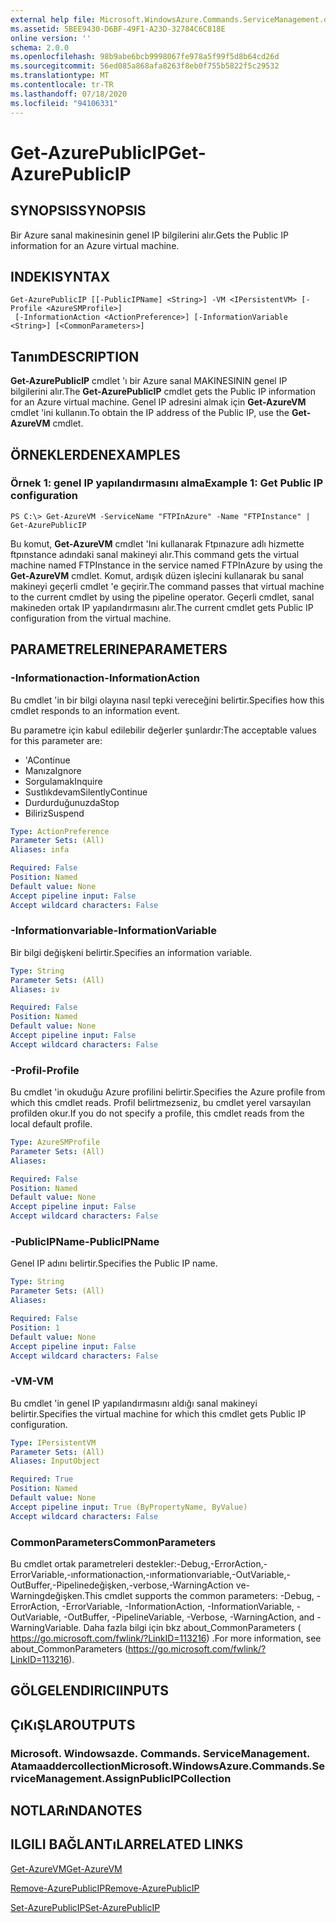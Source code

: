 ```yaml
---
external help file: Microsoft.WindowsAzure.Commands.ServiceManagement.dll-Help.xml
ms.assetid: 5BEE9430-D6BF-49F1-A23D-32784C6C818E
online version: ''
schema: 2.0.0
ms.openlocfilehash: 98b9abe6bcb9998067fe978a5f99f5d8b64cd26d
ms.sourcegitcommit: 56ed085a868afa8263f8eb0f755b5822f5c29532
ms.translationtype: MT
ms.contentlocale: tr-TR
ms.lasthandoff: 07/18/2020
ms.locfileid: "94106331"
---
```

# <span data-ttu-id="fcafb-101">Get-AzurePublicIP</span><span class="sxs-lookup"><span data-stu-id="fcafb-101">Get-AzurePublicIP</span></span>

## <span data-ttu-id="fcafb-102">SYNOPSIS</span><span class="sxs-lookup"><span data-stu-id="fcafb-102">SYNOPSIS</span></span>
<span data-ttu-id="fcafb-103">Bir Azure sanal makinesinin genel IP bilgilerini alır.</span><span class="sxs-lookup"><span data-stu-id="fcafb-103">Gets the Public IP information for an Azure virtual machine.</span></span>

## <span data-ttu-id="fcafb-104">INDEKI</span><span class="sxs-lookup"><span data-stu-id="fcafb-104">SYNTAX</span></span>

```
Get-AzurePublicIP [[-PublicIPName] <String>] -VM <IPersistentVM> [-Profile <AzureSMProfile>]
 [-InformationAction <ActionPreference>] [-InformationVariable <String>] [<CommonParameters>]
```

## <span data-ttu-id="fcafb-105">Tanım</span><span class="sxs-lookup"><span data-stu-id="fcafb-105">DESCRIPTION</span></span>
<span data-ttu-id="fcafb-106">**Get-AzurePublicIP** cmdlet 'ı bir Azure sanal MAKINESININ genel IP bilgilerini alır.</span><span class="sxs-lookup"><span data-stu-id="fcafb-106">The **Get-AzurePublicIP** cmdlet gets the Public IP information for an Azure virtual machine.</span></span>
<span data-ttu-id="fcafb-107">Genel IP adresini almak için **Get-AzureVM** cmdlet 'ini kullanın.</span><span class="sxs-lookup"><span data-stu-id="fcafb-107">To obtain the IP address of the Public IP, use the **Get-AzureVM** cmdlet.</span></span>

## <span data-ttu-id="fcafb-108">ÖRNEKLERDEN</span><span class="sxs-lookup"><span data-stu-id="fcafb-108">EXAMPLES</span></span>

### <span data-ttu-id="fcafb-109">Örnek 1: genel IP yapılandırmasını alma</span><span class="sxs-lookup"><span data-stu-id="fcafb-109">Example 1: Get Public IP configuration</span></span>
```
PS C:\> Get-AzureVM -ServiceName "FTPInAzure" -Name "FTPInstance" | Get-AzurePublicIP
```

<span data-ttu-id="fcafb-110">Bu komut, **Get-AzureVM** cmdlet 'Ini kullanarak Ftpınazure adlı hizmette ftpınstance adındaki sanal makineyi alır.</span><span class="sxs-lookup"><span data-stu-id="fcafb-110">This command gets the virtual machine named FTPInstance in the service named FTPInAzure by using the **Get-AzureVM** cmdlet.</span></span>
<span data-ttu-id="fcafb-111">Komut, ardışık düzen işlecini kullanarak bu sanal makineyi geçerli cmdlet 'e geçirir.</span><span class="sxs-lookup"><span data-stu-id="fcafb-111">The command passes that virtual machine to the current cmdlet by using the pipeline operator.</span></span>
<span data-ttu-id="fcafb-112">Geçerli cmdlet, sanal makineden ortak IP yapılandırmasını alır.</span><span class="sxs-lookup"><span data-stu-id="fcafb-112">The current cmdlet gets Public IP configuration from the virtual machine.</span></span>

## <span data-ttu-id="fcafb-113">PARAMETRELERINE</span><span class="sxs-lookup"><span data-stu-id="fcafb-113">PARAMETERS</span></span>

### <span data-ttu-id="fcafb-114">-Informationaction</span><span class="sxs-lookup"><span data-stu-id="fcafb-114">-InformationAction</span></span>
<span data-ttu-id="fcafb-115">Bu cmdlet 'in bir bilgi olayına nasıl tepki vereceğini belirtir.</span><span class="sxs-lookup"><span data-stu-id="fcafb-115">Specifies how this cmdlet responds to an information event.</span></span>

<span data-ttu-id="fcafb-116">Bu parametre için kabul edilebilir değerler şunlardır:</span><span class="sxs-lookup"><span data-stu-id="fcafb-116">The acceptable values for this parameter are:</span></span>

- <span data-ttu-id="fcafb-117">'A</span><span class="sxs-lookup"><span data-stu-id="fcafb-117">Continue</span></span>
- <span data-ttu-id="fcafb-118">Manıza</span><span class="sxs-lookup"><span data-stu-id="fcafb-118">Ignore</span></span>
- <span data-ttu-id="fcafb-119">Sorgulamak</span><span class="sxs-lookup"><span data-stu-id="fcafb-119">Inquire</span></span>
- <span data-ttu-id="fcafb-120">Sustlıkdevam</span><span class="sxs-lookup"><span data-stu-id="fcafb-120">SilentlyContinue</span></span>
- <span data-ttu-id="fcafb-121">Durdurduğunuzda</span><span class="sxs-lookup"><span data-stu-id="fcafb-121">Stop</span></span>
- <span data-ttu-id="fcafb-122">Biliriz</span><span class="sxs-lookup"><span data-stu-id="fcafb-122">Suspend</span></span>

```yaml
Type: ActionPreference
Parameter Sets: (All)
Aliases: infa

Required: False
Position: Named
Default value: None
Accept pipeline input: False
Accept wildcard characters: False
```

### <span data-ttu-id="fcafb-123">-Informationvariable</span><span class="sxs-lookup"><span data-stu-id="fcafb-123">-InformationVariable</span></span>
<span data-ttu-id="fcafb-124">Bir bilgi değişkeni belirtir.</span><span class="sxs-lookup"><span data-stu-id="fcafb-124">Specifies an information variable.</span></span>

```yaml
Type: String
Parameter Sets: (All)
Aliases: iv

Required: False
Position: Named
Default value: None
Accept pipeline input: False
Accept wildcard characters: False
```

### <span data-ttu-id="fcafb-125">-Profil</span><span class="sxs-lookup"><span data-stu-id="fcafb-125">-Profile</span></span>
<span data-ttu-id="fcafb-126">Bu cmdlet 'in okuduğu Azure profilini belirtir.</span><span class="sxs-lookup"><span data-stu-id="fcafb-126">Specifies the Azure profile from which this cmdlet reads.</span></span>
<span data-ttu-id="fcafb-127">Profil belirtmezseniz, bu cmdlet yerel varsayılan profilden okur.</span><span class="sxs-lookup"><span data-stu-id="fcafb-127">If you do not specify a profile, this cmdlet reads from the local default profile.</span></span>

```yaml
Type: AzureSMProfile
Parameter Sets: (All)
Aliases: 

Required: False
Position: Named
Default value: None
Accept pipeline input: False
Accept wildcard characters: False
```

### <span data-ttu-id="fcafb-128">-PublicIPName</span><span class="sxs-lookup"><span data-stu-id="fcafb-128">-PublicIPName</span></span>
<span data-ttu-id="fcafb-129">Genel IP adını belirtir.</span><span class="sxs-lookup"><span data-stu-id="fcafb-129">Specifies the Public IP name.</span></span>

```yaml
Type: String
Parameter Sets: (All)
Aliases: 

Required: False
Position: 1
Default value: None
Accept pipeline input: False
Accept wildcard characters: False
```

### <span data-ttu-id="fcafb-130">-VM</span><span class="sxs-lookup"><span data-stu-id="fcafb-130">-VM</span></span>
<span data-ttu-id="fcafb-131">Bu cmdlet 'in genel IP yapılandırmasını aldığı sanal makineyi belirtir.</span><span class="sxs-lookup"><span data-stu-id="fcafb-131">Specifies the virtual machine for which this cmdlet gets Public IP configuration.</span></span>

```yaml
Type: IPersistentVM
Parameter Sets: (All)
Aliases: InputObject

Required: True
Position: Named
Default value: None
Accept pipeline input: True (ByPropertyName, ByValue)
Accept wildcard characters: False
```

### <span data-ttu-id="fcafb-132">CommonParameters</span><span class="sxs-lookup"><span data-stu-id="fcafb-132">CommonParameters</span></span>
<span data-ttu-id="fcafb-133">Bu cmdlet ortak parametreleri destekler:-Debug,-ErrorAction,-ErrorVariable,-ınformationaction,-ınformationvariable,-OutVariable,-OutBuffer,-Pipelinedeğişken,-verbose,-WarningAction ve-Warningdeğişken.</span><span class="sxs-lookup"><span data-stu-id="fcafb-133">This cmdlet supports the common parameters: -Debug, -ErrorAction, -ErrorVariable, -InformationAction, -InformationVariable, -OutVariable, -OutBuffer, -PipelineVariable, -Verbose, -WarningAction, and -WarningVariable.</span></span> <span data-ttu-id="fcafb-134">Daha fazla bilgi için bkz about_CommonParameters ( https://go.microsoft.com/fwlink/?LinkID=113216) .</span><span class="sxs-lookup"><span data-stu-id="fcafb-134">For more information, see about_CommonParameters (https://go.microsoft.com/fwlink/?LinkID=113216).</span></span>

## <span data-ttu-id="fcafb-135">GÖLGELENDIRICI</span><span class="sxs-lookup"><span data-stu-id="fcafb-135">INPUTS</span></span>

## <span data-ttu-id="fcafb-136">ÇıKıŞLAR</span><span class="sxs-lookup"><span data-stu-id="fcafb-136">OUTPUTS</span></span>

### <span data-ttu-id="fcafb-137">Microsoft. Windowsazde. Commands. ServiceManagement. Atamaaddercollection</span><span class="sxs-lookup"><span data-stu-id="fcafb-137">Microsoft.WindowsAzure.Commands.ServiceManagement.AssignPublicIPCollection</span></span>

## <span data-ttu-id="fcafb-138">NOTLARıNDA</span><span class="sxs-lookup"><span data-stu-id="fcafb-138">NOTES</span></span>

## <span data-ttu-id="fcafb-139">ILGILI BAĞLANTıLAR</span><span class="sxs-lookup"><span data-stu-id="fcafb-139">RELATED LINKS</span></span>

[<span data-ttu-id="fcafb-140">Get-AzureVM</span><span class="sxs-lookup"><span data-stu-id="fcafb-140">Get-AzureVM</span></span>](./Get-AzureVM.md)

[<span data-ttu-id="fcafb-141">Remove-AzurePublicIP</span><span class="sxs-lookup"><span data-stu-id="fcafb-141">Remove-AzurePublicIP</span></span>](./Remove-AzurePublicIP.md)

[<span data-ttu-id="fcafb-142">Set-AzurePublicIP</span><span class="sxs-lookup"><span data-stu-id="fcafb-142">Set-AzurePublicIP</span></span>](./Set-AzurePublicIP.md)


